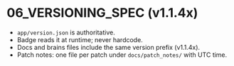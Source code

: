 # 06_VERSIONING_SPEC (v1.1.4x)

- `app/version.json` is authoritative.
- Badge reads it at runtime; never hardcode.
- Docs and brains files include the same version prefix (v1.1.4x).
- Patch notes: one file per patch under `docs/patch_notes/` with UTC time.
